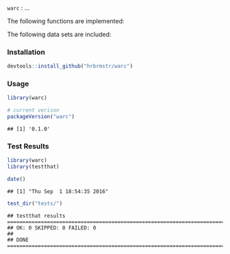 
`warc` : ...

The following functions are implemented:

The following data sets are included:

### Installation

``` r
devtools::install_github("hrbrmstr/warc")
```

### Usage

``` r
library(warc)

# current verison
packageVersion("warc")
```

    ## [1] '0.1.0'

### Test Results

``` r
library(warc)
library(testthat)

date()
```

    ## [1] "Thu Sep  1 18:54:35 2016"

``` r
test_dir("tests/")
```

    ## testthat results ========================================================================================================
    ## OK: 0 SKIPPED: 0 FAILED: 0
    ## 
    ## DONE ===================================================================================================================
